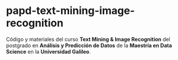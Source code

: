 # papd-text-mining-image-recognition
Código y materiales del curso **Text Mining &amp; Image Recognition** del postgrado en **Análisis y Predicción de Datos** de la **Maestría en Data Science** en la **Universidad Galileo**.
